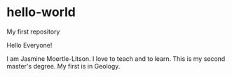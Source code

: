 # hello-world
My first repository

Hello Everyone!

I am Jasmine Moertle-Litson. I love to teach and to learn.
This is my second master's degree. My first is in Geology.
